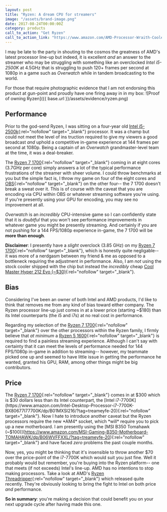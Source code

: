 ```yaml
---
layout: post
title: "Ryzen: A dream CPU for streamers"
image: "/assets/brand-image.png"
date: 2017-08-24T00:00:00Z
category: products
call_to_action: "Get Ryzen"
call_to_action_link: "https://www.amazon.com/AMD-Processor-Wraith-Cooler-YD1700BBAEBOX/dp/B06WP5YCX6/?tag=treameyfe-20"
---
```


I may be late to the party in shouting to the cosmos the greatness of AMD's latest processor line-up but indeed, it is excellent *and* an answer to the streamer who may be struggling with something like an overclocked _Intel i5-2500K_ at 4.5GHz that is struggling to push 120+ frames per second at 1080p in a game such as *Overwatch*
 while in tandem broadcasting to the world.

For those that require photographic evidence that I am not endorsing this product at gun-point and proudly have one firing away in in my box:
![Proof of owning Ryzen]({{ base.url }}/assets/evidence/ryzen.png)

## Performance

Prior to the god-send Ryzen, I was sitting on a four-year old [Intel i5-2500k](https://www.amazon.com/Intel-i5-2500K-Quad-Core-Processor-Cache/dp/B004EBUXHQ/?tag=treameyfe-20){:rel="nofollow" target="_blank"} processor. It was a champ but could not meet the level of ins truction required to give my viewers a good broadcast *and* uphold a competitive in-game experience at 144 frames per second at 1080p. Being a captain of an _Overwatch_ grandmaster-level team at the time, it was a deal-breaker.

The [Ryzen 7 1700](https://www.amazon.com/AMD-Processor-Wraith-Cooler-YD1700BBAEBOX/dp/B06WP5YCX6/?tag=treameyfe-20){:rel="nofollow" target="_blank"} coming in at eight cores (3.7GHz per core) simply answers a lot of the typical performance frustrations of the streamer with sheer volume. I could throw benchmarks at you but the simple fact is, I throw my game on four of the eight cores and [OBS](https://obsproject.com/){:rel="nofollow" target="_blank"} on the other four-- the 7 1700 doesn't break a sweat over it. This is of course with the caveat that you are encoding via CPU within OBS or whatever streaming software you're using. If you're presently using your GPU for encoding, you may see no improvement at all.

_Overwatch_ is an _incredibly_ CPU-intensive game so I can confidently state that it is _doubtful_ that you won't see performance improvements in whatever game you might be presently streaming. And certainly if you are not pushing for a 144 FPS/1080p experience in-game, the 7 1700 will be **more than enough**.

**Disclaimer**: I presently have a *slight* overclock (3.85 GHz) on my [Ryzen 7 1700](https://www.amazon.com/AMD-Processor-Wraith-Cooler-YD1700BBAEBOX/dp/B06WP5YCX6/?tag=treameyfe-20){:rel="nofollow" target="_blank"}, which is honestly quite negligable-- it was more of a nerdgasm between my friend & me as opposed to a bottleneck requiring the adjustment in performance. Also, I am *not* using the stock cooler shipped with the chip but instead the *incredibly* cheap [Cool Master Hyper 212 Evo (~$30)](https://www.amazon.com/Cooler-Master-Hyper-RR-212E-20PK-R2-120mm/dp/B005O65JXI/?tag=treameyfe-20){:rel="nofollow" target="_blank"}.

## Bias

Considering I've been an owner of both Intel and AMD products, I'd like to think that removes me from any kind of bias toward either company. The Ryzen processor line-up just comes in at a lower price (starting ~$180) than its Intel counterparts (the i5 and i7s) at no real cost in performance.

Regarding my selection of the [Ryzen 7 1700](https://www.amazon.com/AMD-Processor-Wraith-Cooler-YD1700BBAEBOX/dp/B06WP5YCX6/?tag=treameyfe-20){:rel="nofollow" target="_blank"} over the other processors within the Ryzen family, I firmly believe that _at minimum_ a [Ryzen 5 1600](https://www.amazon.com/dp/B06XNRQHG4/?tag=treameyfe-20){:rel="nofollow" target="_blank"} is required to find a painless streaming experience. Although I can't say with certainty that it can meet the levels of performance needed for 144 FPS/1080p in-game in addition to streaming-- however, my teammate picked one up and seemed to have little issue in getting the performance he wanted, granted his GPU, RAM, among other things might be big contributors.

## Price

The [Ryzen 7 1700](https://www.amazon.com/AMD-Processor-Wraith-Cooler-YD1700BBAEBOX/dp/B06WP5YCX6/?tag=treameyfe-20){:rel="nofollow" target="_blank"} comes in at $300 which is $30 dollars less than its Intel counterpart, the [Intel i7-7700K](https://www.amazon.com/Intel-Desktop-Processor-i7-7700K-BX80677I77700K/dp/B01MXSI216/?tag=treameyfe-20){:rel="nofollow" target="_blank"}. Now I hate to introduce another caveat but the Ryzen processors require the new *AM4* socket, which *will* require you to pick up a new motherboard. I am presently using the [MSI B350 Tomahawk (~$100)](https://www.amazon.com/MSI-Gaming-B350-Motherboard-TOMAHAWK/dp/B06WVFFXXL/?tag=treameyfe-20){:rel="nofollow" target="_blank"} and have faced _zero_ problems the past couple months.

Now, yes, you might be thinking that it's insensible to throw another $70 over the price-point of the i7-7700K which would suit you just fine. Well it probably would but remember, you're buying into the Ryzen platform-- one that meets (if not exceeds) Intel's line-up. AMD has no intentions to stop making processors. Take a look at AMD's [Ryzen Threadripper](https://www.amazon.com/AMD-Threadripper-32-thread-Processor-YD195XA8AEWOF/dp/B074CBH3R4/?tag=treameyfe-20){:rel="nofollow" target="_blank"} which released quite recently. They're obviously looking to bring the fight to Intel on both price _and_ performance.

**So in summary**: you're making a decision that could benefit you on your next upgrade cycle after having made this one.